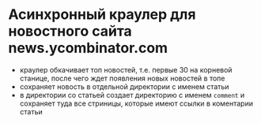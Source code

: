 # Асинхронный краулер для новостного сайта news.ycombinator.com

* краулер обкачивает топ новостей, т.е. первые 30 на корневой станице, после чего ждет появления новых новостей в топе
* сохраняет новость в отдельной директории с именем статьи
* в директории со статьей создает директорию с именем ```comment``` и сохраняет туда все стриницы, которые имеют ссылки в коментарии статьи